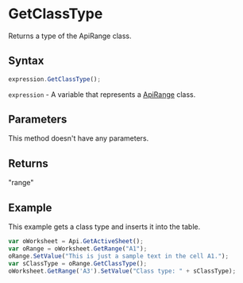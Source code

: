 # GetClassType

Returns a type of the ApiRange class.

## Syntax

```javascript
expression.GetClassType();
```

`expression` - A variable that represents a [ApiRange](../ApiRange.md) class.

## Parameters

This method doesn't have any parameters.

## Returns

"range"

## Example

This example gets a class type and inserts it into the table.

```javascript
var oWorksheet = Api.GetActiveSheet();
var oRange = oWorksheet.GetRange("A1");
oRange.SetValue("This is just a sample text in the cell A1.");
var sClassType = oRange.GetClassType();
oWorksheet.GetRange('A3').SetValue("Class type: " + sClassType);
```
